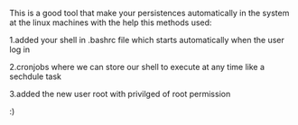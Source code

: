 This is a good tool that make your persistences automatically in the system at the linux machines with the help this methods used:


1.added your shell in .bashrc file which starts automatically when the user log in


2.cronjobs where we can store our shell to execute at any time like a sechdule task


3.added the new user root with privilged of root permission


:)






